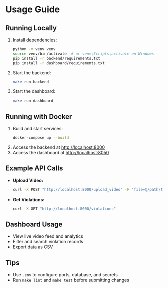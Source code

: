 # Usage Guide

## Running Locally

1. Install dependencies:
   ```sh
   python -m venv venv
   source venv/bin/activate  # or venv\Scripts\activate on Windows
   pip install -r backend/requirements.txt
   pip install -r dashboard/requirements.txt
   ```
2. Start the backend:
   ```sh
   make run-backend
   ```
3. Start the dashboard:
   ```sh
   make run-dashboard
   ```

## Running with Docker

1. Build and start services:
   ```sh
   docker-compose up --build
   ```
2. Access the backend at [http://localhost:8000](http://localhost:8000)
3. Access the dashboard at [http://localhost:8050](http://localhost:8050)

## Example API Calls

- **Upload Video:**
  ```sh
  curl -X POST "http://localhost:8000/upload_video" -F "file=@/path/to/video.mp4"
  ```
- **Get Violations:**
  ```sh
  curl -X GET "http://localhost:8000/violations"
  ```

## Dashboard Usage
- View live video feed and analytics
- Filter and search violation records
- Export data as CSV

## Tips
- Use `.env` to configure ports, database, and secrets
- Run `make lint` and `make test` before submitting changes 